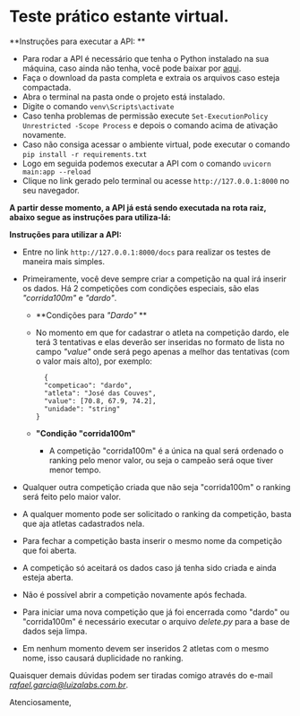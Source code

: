 # Teste prático estante virtual. 

**Instruções para executar a API: **

* Para rodar a API é necessário que tenha o Python instalado na sua máquina, caso ainda não tenha, você pode baixar por [aqui](https://www.python.org/downloads/).
* Faça o download da pasta completa e extraia os arquivos caso esteja compactada.
* Abra o terminal na pasta onde o projeto está instalado.
* Digite o comando `venv\Scripts\activate`
* Caso tenha problemas de permissão execute `Set-ExecutionPolicy Unrestricted -Scope Process` e depois o comando acima de ativação novamente.
* Caso não consiga acessar o ambiente virtual, pode executar o comando `pip install -r requirements.txt` 
* Logo em seguida podemos executar a API com o comando `uvicorn main:app --reload` 
* Clique no link gerado pelo terminal ou acesse `http://127.0.0.1:8000` no seu navegador.

**A partir desse momento, a API já está sendo executada na rota raiz, abaixo segue as instruções para utiliza-lá:**

**Instruções para utilizar a API:**

* Entre no link   `http://127.0.0.1:8000/docs` para realizar os testes de maneira mais simples.

* Primeiramente, você deve sempre criar a competição na qual irá inserir os dados. Há 2 competições com condições especiais, são elas *"corrida100m"*  e *"dardo"*. 

  *  **Condições para *"Dardo"* **

    * No momento em que for cadastrar o atleta na competição dardo, ele terá 3 tentativas e elas deverão ser inseridas no formato de lista no campo *"value"*  onde será pego apenas a melhor das tentativas (com o valor mais alto), por exemplo:     

      ``` 
        {
        "competicao": "dardo",
        "atleta": "José das Couves",
        "value": [70.8, 67.9, 74.2],
        "unidade": "string"
      }  					
      ```

  * **"Condição "corrida100m"**
    * A competição "corrida100m" é a única na qual será ordenado o ranking pelo menor valor, ou seja o campeão será oque tiver menor tempo. 

* Qualquer outra competição criada que não seja "corrida100m" o ranking será feito pelo maior valor. 
* A qualquer momento pode ser solicitado o ranking da competição, basta que aja atletas cadastrados nela.
* Para fechar a competição basta inserir o mesmo nome da competição que foi aberta.
* A competição só aceitará os dados caso já tenha sido criada e ainda esteja aberta.
* Não é possível abrir a competição novamente após fechada.
* Para iniciar uma nova competição que já foi encerrada como "dardo" ou "corrida100m" é necessário executar o arquivo *delete.py* para a base de dados seja limpa. 
* Em nenhum momento devem ser inseridos 2 atletas com o mesmo nome, isso causará duplicidade no ranking.

Quaisquer demais dúvidas podem ser tiradas comigo através do e-mail *rafael.garcia@luizalabs.com.br*.

Atenciosamente,

